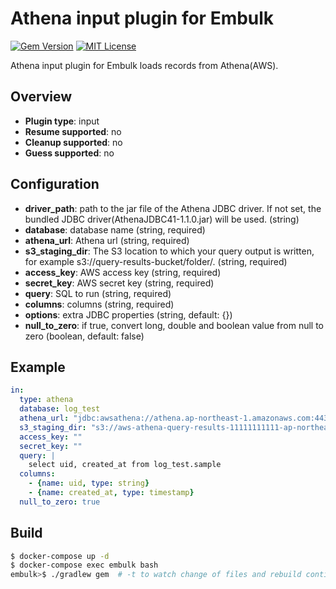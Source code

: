 # Athena input plugin for Embulk

[![Gem Version](https://badge.fury.io/rb/embulk-input-athena.svg)](https://badge.fury.io/rb/embulk-input-athena)
[![MIT License](http://img.shields.io/badge/license-MIT-blue.svg?style=flat)](LICENSE)

Athena input plugin for Embulk loads records from Athena(AWS).

## Overview

* **Plugin type**: input
* **Resume supported**: no
* **Cleanup supported**: no
* **Guess supported**: no

## Configuration

* **driver_path**: path to the jar file of the Athena JDBC driver. If not set, the bundled JDBC driver(AthenaJDBC41-1.1.0.jar) will be used. (string)
* **database**: database name (string, required)
* **athena_url**: Athena url (string, required)
* **s3_staging_dir**: The S3 location to which your query output is written, for example s3://query-results-bucket/folder/. (string, required)
* **access_key**: AWS access key (string, required)
* **secret_key**: AWS secret key (string, required)
* **query**: SQL to run (string, required)
* **columns**: columns (string, required)
* **options**: extra JDBC properties (string, default: {})
* **null_to_zero**: if true, convert long, double and boolean value from null to zero (boolean, default: false)

## Example

```yaml
in:
  type: athena
  database: log_test
  athena_url: "jdbc:awsathena://athena.ap-northeast-1.amazonaws.com:443"
  s3_staging_dir: "s3://aws-athena-query-results-11111111111-ap-northeast-1/"
  access_key: ""
  secret_key: ""
  query: |
    select uid, created_at from log_test.sample
  columns:
    - {name: uid, type: string}
    - {name: created_at, type: timestamp}
  null_to_zero: true
```

## Build

```bash
$ docker-compose up -d
$ docker-compose exec embulk bash
embulk>$ ./gradlew gem  # -t to watch change of files and rebuild continuously
```
